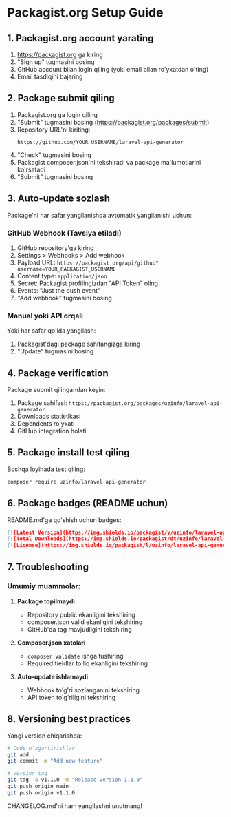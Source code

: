 # Packagist.org Setup Guide

## 1. Packagist.org account yarating

1. https://packagist.org ga kiring
2. "Sign up" tugmasini bosing
3. GitHub account bilan login qiling (yoki email bilan ro'yxatdan o'ting)
4. Email tasdiqini bajaring

## 2. Package submit qiling

1. Packagist.org ga login qiling
2. "Submit" tugmasini bosing (https://packagist.org/packages/submit)
3. Repository URL'ni kiriting:
   ```
   https://github.com/YOUR_USERNAME/laravel-api-generator
   ```
4. "Check" tugmasini bosing
5. Packagist composer.json'ni tekshiradi va package ma'lumotlarini ko'rsatadi
6. "Submit" tugmasini bosing

## 3. Auto-update sozlash

Package'ni har safar yangilanishda avtomatik yangilanishi uchun:

### GitHub Webhook (Tavsiya etiladi)

1. GitHub repository'ga kiring
2. Settings > Webhooks > Add webhook
3. Payload URL: `https://packagist.org/api/github?username=YOUR_PACKAGIST_USERNAME`
4. Content type: `application/json`
5. Secret: Packagist profilingizdan "API Token" oling
6. Events: "Just the push event"
7. "Add webhook" tugmasini bosing

### Manual yoki API orqali

Yoki har safar qo'lda yangilash:
1. Packagist'dagi package sahifangizga kiring
2. "Update" tugmasini bosing

## 4. Package verification

Package submit qilingandan keyin:

1. Package sahifasi: `https://packagist.org/packages/uzinfo/laravel-api-generator`
2. Downloads statistikasi
3. Dependents ro'yxati
4. GitHub integration holati

## 5. Package install test qiling

Boshqa loyihada test qiling:

```bash
composer require uzinfo/laravel-api-generator
```

## 6. Package badges (README uchun)

README.md'ga qo'shish uchun badges:

```markdown
[![Latest Version](https://img.shields.io/packagist/v/uzinfo/laravel-api-generator.svg?style=flat-square)](https://packagist.org/packages/uzinfo/laravel-api-generator)
[![Total Downloads](https://img.shields.io/packagist/dt/uzinfo/laravel-api-generator.svg?style=flat-square)](https://packagist.org/packages/uzinfo/laravel-api-generator)
[![License](https://img.shields.io/packagist/l/uzinfo/laravel-api-generator.svg?style=flat-square)](https://packagist.org/packages/uzinfo/laravel-api-generator)
```

## 7. Troubleshooting

### Umumiy muammolar:

1. **Package topilmaydi**
   - Repository public ekanligini tekshiring
   - composer.json valid ekanligini tekshiring
   - GitHub'da tag mavjudligini tekshiring

2. **Composer.json xatolari**
   - `composer validate` ishga tushiring
   - Required fieldlar to'liq ekanligini tekshiring

3. **Auto-update ishlamaydi**
   - Webhook to'g'ri sozlanganini tekshiring
   - API token to'g'riligini tekshiring

## 8. Versioning best practices

Yangi version chiqarishda:

```bash
# Code o'zgartirishlar
git add .
git commit -m "Add new feature"

# Version tag
git tag -a v1.1.0 -m "Release version 1.1.0"
git push origin main
git push origin v1.1.0
```

CHANGELOG.md'ni ham yangilashni unutmang!
